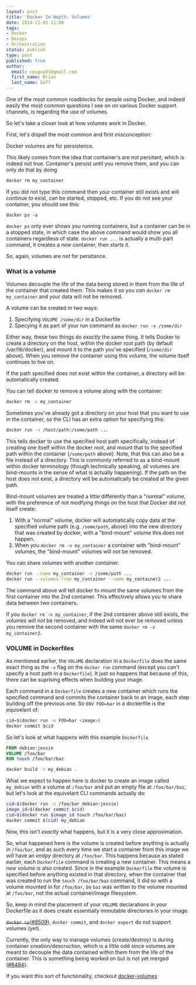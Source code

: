 ```yaml
---
layout: post
title: 'Docker In-depth: Volumes'
date: 2014-11-03 11:00
tags:
- Docker
- Devops
- Orchestration
status: publish
type: post
published: true
author:
  email: cpuguy83@gmail.com
  first_name: Brian
  last_name: Goff
---
```


One of the most common roadblocks for people using Docker, and indeed easily the
most common questions I see on on various Docker support channels, is regarding
the use of volumes.

So let's take a closer look at how volumes work in Docker.

<!--break-->

First, let's dispell the most common and first misconception:

  Docker volumes are for persistence.

This likely comes from the idea that container's are not persitant, which is
indeed not true.  Container's persist until you remove them, and you can only do
that by doing

```bash
docker rm my_container
```

If you did not type this command then your container still exists and will
continue to exist, can be started, stopped, etc.  If you do not see your
container, you should see this:

```
docker ps -a
```

`docker ps` only ever shows you running containers, but a container can be in a
stopped state, in which case the above command would show you all containers
regardless of state.  `docker run ...` is actually a multi-part command, it
creates a _new_ container, then starts it.

So, again, volumes are _not_ for persitance.

### What is a volume

Volumes decouple the life of the data being stored in them from the life of the
container that created them.  This makes it so you _can_
`docker rm my_container` and your data will not be removed.

A volume can be created in two ways:

  1. Specifying `VOLUME /some/dir` in a Dockerfile
  2. Specying it as part of your run command as `docker run -v /some/dir`

Either way, these two things do _exactly_ the same thing. It tells Docker to
create a directory on the host, within the docker root path
(by default /var/lib/docker), and mount it to the path you've specified
(`/some/dir` above).  When you remove the container using this volume, the
volume itself continues to live on.

If the path specified does not exist within the container, a directory will be
automatically created.

You can tell docker to remove a volume along with the container:

```bash
docker rm -v my_container
```

Sometimes you've already got a directory on your host that you want to use in
the container, so the CLI has an extra option for specifying this:

```bash
docker run -v /host/path:/some/path ...
```

This tells docker to use the specified host path specifically, instead of
creating one itself within the docker root, and mount that to the specified path
within the container (`/some/path` above). Note, that this can also be a file
instead of a directory. This is commonly referred to as a bind-mount within
docker terminology (though technically speaking, all volumes are bind-mounts in
the sense of what is actually happening).
If the path on the host does not exist, a directory will be automatically be
created at the given path.

Bind-mount volumes are treated a little differently than a "normal" volume, with
the preference of not modfying things on the host that Docker did not itself
create:

  1. With a "normal" volume, docker will automatically copy data at the
  specified volume path (e.g. `/some/path`, above) into the new directory that
  was created by docker, with a "bind-mount" volume this does not happen.
  2. When you `docker rm -v my_container` a container with "bind-mount" volumes,
  the "bind-mount" volumes will _not_ be removed.


You can share volumes with another container.

```bash
docker run --name my_container -v /some/path ...
docker run --volumes-from my_container --name my_container2 ...
```

The command above will tell docker to mount the same volumes from the first
container into the 2nd container.  This effectively allows you to share data
between two containers.

If you `docker rm -v my_container`, if the 2nd container above still exists, the
volumes will _not_ be removed, and indeed will not ever be removed unless you
remove the second container with the same `docker rm -v my_container2`.

### VOLUME in Dockerfiles

As mentioned earlier, the `VOLUME` declaration in a `Dockerfile` does the same
exact thing as the `-v` flag on the `docker run` command (except you can't
specify a host path in a `Dockerfile`).  It just so happens that because of
this, there can be suprising effects when building your image.

Each command in a `Dockerfile` creates a new container which runs the specified
command and commits the container back to an image, each step building off the
previous one.  So `ENV FOO=bar` in a dockerfile is the equivelant of:

```bash
cid=$(docker run -e FOO=bar <image>)
docker commit $cid
```

So let's look at what happens with  this example `Dockerfile`

```Dockerfile
FROM debian:jessie
VOLUME /foo/bar
RUN touch /foo/bar/baz
```
```bash
docker build -t my_debian .
```

What we expect to happen here is docker to create an image called `my_debian`
with a volume at `/foo/bar` and put an empty file at `/foo/bar/baz`, but let's
look at the equivelant CLI commands actually do:

```bash
cid=$(docker run -v /foo/bar debian:jessie)
image_id=$(docker commit $cid)
cid=$(docker run $image_id touch /foo/bar/baz)
docker commit $(cid) my_debian
```

Now, this isn't _exactly_ what happens, but it is a very close approximation.

So, what happened here is the volume is created before anything is actually in
`/foo/bar`, and as such every time we start a container from this image we will
have an _emtpy_ directory at `/foo/bar`.  This happens because as stated earlier,
each `Dockerfile` command is creating a new container.  This means a _new volume_
is also created.  Since in the example `Dockerfile` the volume is specified
before anything existed in that directory, when the container that was created
to run the `touch /foo/bar/baz` command, it did so with a volume mounted in for
`/foo/bar`, so `baz` was written to the volume mounted at `/foo/bar`, not the
actual container/image filesystem.

So, keep in mind the placement of your `VOLUME` declarations in your Dockerfile
as it does create essentially immutable directories in your image.

~~`docker cp`~~([#8509](https://github.com/docker/docker/pull/8509)),
`docker commit`, and `docker export` do not support volumes (yet).

Currently, the only way to manage volumes (create/destroy) is during container
creation/descruction, which is a little odd since volumes are meant to
decouple the data contained within them from the life of the container. This is
something being worked on but is not yet merged
([#8484](https://github.com/docker/docker/pull/8484)).

If you want this sort of functionality, checkout
[docker-volumes](https://github.com/cpuguy83/docker-volumes)
